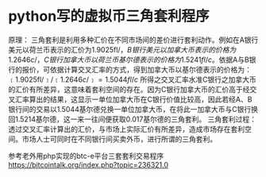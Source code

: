 # python写的虚拟币三角套利程序

原理：
三角套利是利用多种汇价在不同市场间的差价进行套利动作。例如在A银行美元以荷兰币表示的汇价为1.9025fl/$，B银行美元以加拿大币表示的价格为1.2646c$/$，C银行加拿大币以荷兰币基尔德表示的价格为1.5241fl/c$。依据A与B银行的报价，可依据计算交叉汇率的方式，得到加拿大币以基尔德表示的价格为：﹝1.9025fl/$﹞/﹝1.2646c$/$﹞=1.5044fl/c$
所得之交叉汇率水准C银行之加拿大币的汇价有所差异，这意味着套利空间的存在。因为C银行加拿大币的汇价高于经交叉汇率算出的结果，这显示一单位加拿大币在C银行价值比较高，因此若经A、B银行间的交易以1.5044基尔德兑换一单位加拿大币，在将此一加拿大币与C银行换回1.5214基尔德，这一来一往间便获取0.017基尔德的三角套利。
三角套利过程：透过交叉汇率计算出的汇价，与市场上实际汇价有所差异，造成市场存在套利空间。市场人士可同时在不同银行间买卖外币，进行所谓的三角套利。

参考老外用php实现的btc-e平台三套套利交易程序
https://bitcointalk.org/index.php?topic=236321.0


